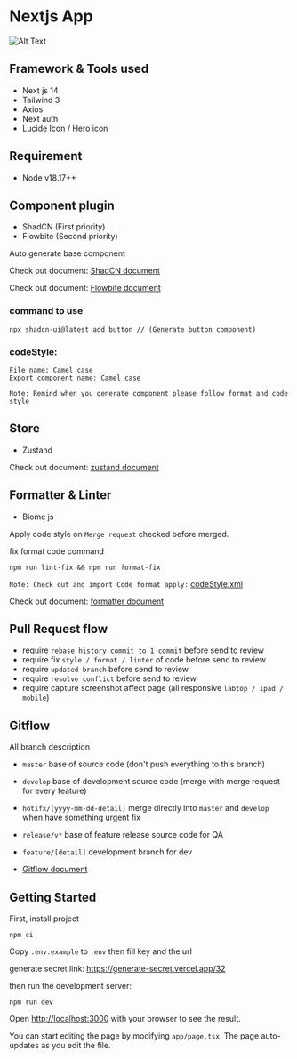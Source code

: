 # Nextjs App

![Alt Text](https://media.giphy.com/media/v1.Y2lkPTc5MGI3NjExNDc0NHZ4bGd6eHl2NTNiazBtZzZzajFmaDU4eGg0dWhhbHU1a2RzaCZlcD12MV9pbnRlcm5hbF9naWZfYnlfaWQmY3Q9Zw/52sL8zkCHSLPzF9lXH/giphy.gif)

## Framework & Tools used

- Next js 14
- Tailwind 3
- Axios
- Next auth
- Lucide Icon / Hero icon

## Requirement

- Node v18.17++

## Component plugin

- ShadCN (First priority)
- Flowbite (Second priority)

Auto generate base component

Check out document: [ShadCN document](https://ui.shadcn.com/docs)

Check out document: [Flowbite document](https://flowbite-react.com/docs/components/accordion)

### command to use
```
npx shadcn-ui@latest add button // (Generate button component)
```

### codeStyle:
```
File name: Camel case
Export component name: Camel case

Note: Remind when you generate component please follow format and code style
```

## Store

- Zustand

Check out document: [zustand document](https://github.com/pmndrs/zustand)

## Formatter & Linter

- Biome js

Apply code style on `Merge request` checked before merged.

fix format code command
```
npm run lint-fix && npm run format-fix
```

`Note: Check out and import Code format apply:` [codeStyle.xml](https://trello.com/c/hvIHYFXj/46-phpstorm)

Check out document: [formatter document](https://biomejs.dev/)

## Pull Request flow

- require `rebase history commit to 1 commit` before send to review
- require fix `style / format / linter` of code before send to review
- require `updated branch` before send to review
- require `resolve conflict` before send to review
- require capture screenshot affect page (all responsive `labtop / ipad / mobile`)

## Gitflow

All branch description

- `master` base of source code (don't push everything to this branch)
- `develop` base of development source code (merge with merge request for every feature)
- `hotifx/[yyyy-mm-dd-detail]` merge directly into `master` and `develop` when have something urgent fix
- `release/v*` base of feature release source code for QA
- `feature/[detail]` development branch for dev


- [Gitflow document](https://help.gitkraken.com/gitkraken-client/git-flow/)

## Getting Started

First, install project
```
npm ci
```

Copy `.env.example` to `.env` then fill key and the url

generate secret link: https://generate-secret.vercel.app/32

then run the development server:
```
npm run dev
```

Open [http://localhost:3000](http://localhost:3000) with your browser to see the result.

You can start editing the page by modifying `app/page.tsx`. The page auto-updates as you edit the file.
